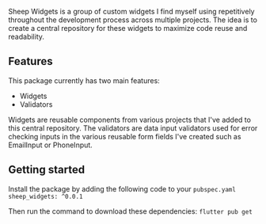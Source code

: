Sheep Widgets is a group of custom widgets I find myself using repetitively
throughout the development process across multiple projects. The idea is to create a central repository
for these widgets to maximize code reuse and readability.

## Features

This package currently has two main features:
- Widgets
- Validators

Widgets are reusable components from various projects that I've added to this central repository.
The validators are data input validators used for error checking inputs in the various reusable form fields I've created
such as EmailInput or PhoneInput.

## Getting started
Install the package by adding the following code to your `pubspec.yaml` 
`sheep_widgets: ^0.0.1`

Then run the command to download these dependencies:
`flutter pub get`
